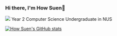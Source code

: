 ### Hi there, I'm How Suen👋
![](https://komarev.com/ghpvc/?username=HowSuen&color=blueviolet)
Year 2 Computer Science Undergraduate in NUS

[![How Suen's GitHub stats](https://github-readme-stats.vercel.app/api?username=HowSuen&include_all_commits=true&count_private=true&show_icons=true&theme=dracula)](https://github.com/anuraghazra/github-readme-stats)
